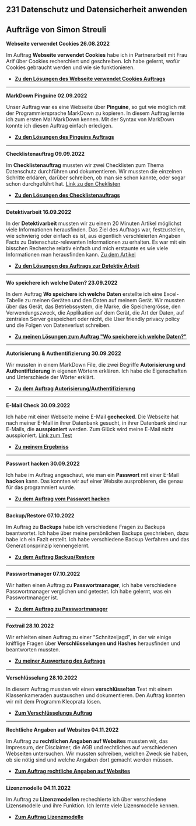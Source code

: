 ## 231 Datenschutz und Datensicherheit anwenden

## Aufträge von Simon Streuli

**Webseite verwendet Cookies 26.08.2022**

Im Auftrag **Webseite verwendet Cookies** habe ich in Partnerarbeit mit Frau Arif über Cookies recherchiert und geschreiben. Ich habe gelernt, wofür Cookies gebraucht werden und wie sie funktionieren.

- [**Zu den Lösungen des Webseite verwendet Cookies Auftrags**](https://gitlab.com/simonstreuli/m231-auftrag-markdown/-/blob/main/Aufträge/M231_AP22c_Cookies_Arif_Streuli.pdf)

---

**MarkDown Pinguine 02.09.2022**

Unser Auftrag war es eine Webseite über **Pinguine**, so gut wie möglich mit der Programmiersprache MarkDown zu kopieren. In diesem Auftrag lernte ich zum ersten Mal MarkDown kennen. Mit der Syntax von MarkDown konnte ich diesen Auftrag einfach erledigen.

- [**Zu den Lösungen des Pinguins Auftrags**](https://gitlab.com/simonstreuli/m231-auftrag-markdown/-/blob/main/Aufträge/test.md)

---

**Checklistenauftrag 09.09.2022**

Im **Checklistenauftrag** mussten wir zwei Checklisten zum Thema Datenschutz durchführen und dokumentieren. Wir mussten die einzelnen Schritte erklären, darüber schreiben, ob man sie schon kannte, oder sogar schon durchgeführt hat. [Link zu den Cheklisten](https://www.datenschutz.ch/meine-daten-schuetzen)

- [**Zu den Lösungen des Checklistenauftrags**](https://gitlab.com/simonstreuli/m231-auftrag-markdown/-/blob/main/Aufträge/ChecklistenAuftrag.md)

---

**Detektivarbeit 16.09.2022**

In der **Detektivarbeit** mussten wir zu einem 20 Minuten Artikel möglichst viele Informationen herausfinden. Das Ziel des Auftrags war, festzustellen, wie schwierig oder einfach es ist, aus eigentlich verschleierten Angaben Facts zu Datenschutz-relevanten Informationen zu erhalten. Es war mit ein bisschen Recherche relativ einfach und mich erstaunte es wie viele Informationen man herausfinden kann. [Zu dem Artikel](https://tbzedu.sharepoint.com/sites/campus/students/it/Forms/AllItems.aspx?id=%2Fsites%2Fcampus%2Fstudents%2Fit%2F%5Fread%2Donly%2FM231%2F09%20%2D%20Ressourcen%2FDatenschutz%2FKAE%2FStalking%2DFemizid%20%2D%20%C2%ABDass%20er%20extra%20nach%20Hamburg%20fuhr%2C%20war%20ein%20krasses%20Warnsignal%C2%BB%20%2D%2020%20Minuten%2Epdf&parent=%2Fsites%2Fcampus%2Fstudents%2Fit%2F%5Fread%2Donly%2FM231%2F09%20%2D%20Ressourcen%2FDatenschutz%2FKAE&p=true&ga=1)

- [**Zu den Lösungen des Auftrags zur Detektiv Arbeit**](https://gitlab.com/simonstreuli/m231-auftrag-markdown/-/blob/main/Aufträge/AuftragDetetktivArbeit.md)

---

**Wo speichere ich welche Daten? 23.09.2022**

In dem Auftrag **Wo speichere ich welche Daten** erstellte ich eine Excel-Tabelle zu meinen Geräten und den Daten auf meinem Gerät. Wir mussten über das Gerät, das Betriebssystem, die Marke, die Speichergrösse, den Verwendungszweck, die Applikation auf dem Gerät, die Art der Daten, auf zentralen Server gespeichert oder nicht, die User friendly privacy policy und die Folgen von Datenverlust schreiben.

- [**Zu meinen Lösungen zum Auftrag "Wo speichere ich welche Daten?"**](https://gitlab.com/simonstreuli/m231-auftrag-markdown/-/blob/main/Auftr%C3%A4ge/Tabelle.xlsx)

---

**Autorisierung & Authentifizierung 30.09.2022**

Wir mussten in einem MarkDown File, die zwei Begriffe **Autorisierung und Authentifizierung** in eigenen Wörtern erklären. Ich habe die Eigenschaften und Unterschiede der Wörter erklärt.

- [**Zu dem Auftrag Autorisierung/Authentifizierung**](https://gitlab.com/simonstreuli/m231-auftrag-markdown/-/blob/main/Aufträge/Authetifizierung_Autorisierung.md)

---

**E-Mail Check 30.09.2022**

Ich habe mit einer Webseite meine E-Mail **gechecked**. Die Webseite hat nach meiner E-Mail in ihrer Datenbank gesucht, in ihrer Datenbank sind nur E-Mails, die **ausspioniert** werden. Zum Glück wird meine E-Mail nicht ausspioniert. [Link zum Test](https://sec.hpi.uni-potsdam.de/ilc/search?lang=de)

- [**Zu meinem Ergebniss**](https://gitlab.com/simonstreuli/m231-auftrag-markdown/-/blob/main/Aufträge/images/email_check.png)

---

**Passwort hacken 30.09.2022**

Ich habe im Auftrag angeschaut, wie man ein **Passwort** mit einer E-Mail **hacken** kann. Das konnten wir auf einer Website ausprobieren, die genau für das programmiert wurde.

- [**Zu dem Auftrag vom Passwort hacken**](https://gitlab.com/simonstreuli/m231-auftrag-markdown/-/blob/main/Auftr%C3%A4ge/Hacken.md)

---

**Backup/Restore 07.10.2022**

Im Auftrag zu **Backups** habe ich verschiedene Fragen zu Backups beantwortet. Ich habe über meine persönlichen Backups geschrieben, dazu habe ich ein Fazit erstellt. Ich habe verschiedene Backup Verfahren und das Generationsprinzip kennengelernt.

- [**Zu dem Auftrag Backup/Restore**](https://gitlab.com/simonstreuli/m231-auftrag-markdown/-/blob/main/Aufträge/Backup.md)

---

**Passwortmanager 07.10.2022**

Wir hatten einen Auftrag zu **Passwortmanager**, ich habe verschiedene Passwortmanager verglichen und getestet. Ich habe gelernt, was ein Passwortmanager ist.

- [**Zu dem Auftrag zu Passwortmanager**](https://gitlab.com/simonstreuli/m231-auftrag-markdown/-/blob/main/Auftr%C3%A4ge/Passwortmanager.md)

---

**Foxtrail 28.10.2022**

Wir erhielten einen Auftrag zu einer "Schnitzeljagd", in der wir einige knifflige Fragen über **Verschlüsselungen und Hashes** herausfinden und beantworten mussten.

- [**Zu meiner Auswertung des Auftrags**](https://gitlab.com/simonstreuli/m231-auftrag-markdown/-/blob/main/Auftr%C3%A4ge/Foxtrail%20M231_01.pdf)

---

**Verschlüsselung 28.10.2022**

In diesem Auftrag mussten wir einen **verschlüsselten** Text mit einem Klassenkameraden austauschen und dokumentieren. Den Auftrag konnten wir mit dem Programm Kleoprata lösen.

- [**Zum Verschlüsselungs Auftrag** ](https://gitlab.com/simonstreuli/m231-auftrag-markdown/-/blob/main/Auftr%C3%A4ge/Verschl%C3%BCsselung.md)

---

**Rechtliche Angaben auf Websites 04.11.2022**

Im Auftrag zu **rechtlichen Angaben auf Websites** mussten wir, das Impressum, der Disclaimer, die AGB und rechtliches auf verschiedenen Webseiten untersuchen. Wir mussten schreiben, welchen Zweck sie haben, ob sie nötig sind und welche Angaben dort gemacht werden müssen.

- [**Zum Auftrag rechtliche Angaben auf Websites**](https://gitlab.com/simonstreuli/m231-auftrag-markdown/-/blob/main/Auftr%C3%A4ge/Verschl%C3%BCsselung.md)

---

**Lizenzmodelle 04.11.2022**

Im Auftrag zu **Lizenzmodellen** rechechierte ich über verschiedene Lizensmodelle und ihre Funktion. Ich lernte viele Lizensmodelle kennen.

- [**Zum Auftrag Lizenzmodelle**](https://gitlab.com/simonstreuli/m231-auftrag-markdown/-/blob/main/Auftr%C3%A4ge/Lizensmodelle.md)
